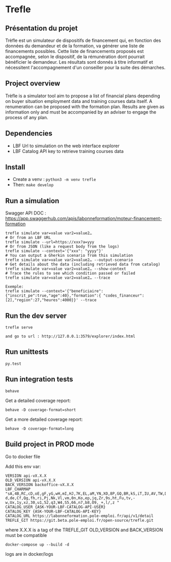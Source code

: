 # Trefle

## Présentation du projet

  Trèfle est un simulateur de dispositifs de financement qui, en fonction des données du demandeur et de la formation, va générer une liste de financements possibles.
  Cette liste de financements proposés est accompagnée, selon le dispositif, de la rémunération dont pourrait bénéficier le demandeur. Les résultats sont donnés à titre informatif et nécessitent l'accompagnement d'un conseiller pour la suite des démarches.

## Project overview

  Trèfle is a simulator tool aim to propose a list of financial plans depending on buyer situation employment data and training courses data itself. A renumeration can be proposed with the formation plan. Results are given as information only and must be accompanied by an adviser to engage the process of any plan.

## Dependencies

- LBF Url to simulation on the web interface explorer
- LBF Catalog API key to retrieve training courses data

## Install

- Create a venv : `python3 -m venv trefle`
- Then: `make develop`

## Run a simulation

  Swagger API DOC : https://app.swaggerhub.com/apis/labonneformation/moteur-financement-formation

    trefle simulate var=value var2=value2…
    # Or from an LBF URL
    trefle simulate --url=https://xxx?a=yyy
    # Or from JSON (like a request body from the logs)
    trefle simulate --context='{"xxx": "yyyy"}'
    # You can output a Gherkin scenario from this simulation
    trefle simulate var=value var2=value2… --output-scenario
    # Get details about the data (including retrieved data from catalog)
    trefle simulate var=value var2=value2… --show-context
    # Trace the rules to see which condition passed or failed
    trefle simulate var=value var2=value2… --trace

    Exemple:
    trefle simulate --context='{"beneficiaire":{"inscrit_pe":true,"age":40},"formation":{ "codes_financeur":[2],"region":27,"heures":4000}}' --trace

## Run the dev server

    trefle serve
    
    and go to url : http://127.0.0.1:3579/explorer/index.html

## Run unittests

    py.test

## Run integration tests

    behave

Get a detailed coverage report:

    behave -D coverage-format=short

Get a more detailed coverage report:

    behave -D coverage-format=long
## Build project in PROD mode

Go to docker file

Add this env var:

    VERSION api-vX.X.X
    OLD_VERSION api-vX.X.X
    BACK_VERSION backoffice-vX.X.X
    LBF_CHARMAP "sA,4B,RC,cD,oE,gF,yG,wH,mI,HJ,7K,EL,aM,YN,XO,8P,GQ,BR,kS,iT,IU,AV,TW,DX,pY,JZ,2a,Lb,Mc, d,de,Cf,Qg,fh,ri,Pj,Nk,Vl,vm,0n,Ko,ep,jq,Zr,9s,ht,Fu,tv,-w,Ux,1y,xz,30,u1,52,q3,W4,S5,66,n7,b8,O9,_+,l/,z "
    CATALOG_USER {ASK-YOUR-LBF-CATALOG-API-USER}
    CATALOG_KEY {ASK-YOUR-LBF-CATALOG-API-KEY}
    CATALOG_URL https://labonneformation.pole-emploi.fr/api/v1/detail
    TREFLE_GIT https://git.beta.pole-emploi.fr/open-source/trefle.git

where X.X.X is a tag of the TREFLE_GIT
OLD_VERSION and BACK_VERSION must be compatible

    docker-compose up --build -d

logs are in docker/logs
